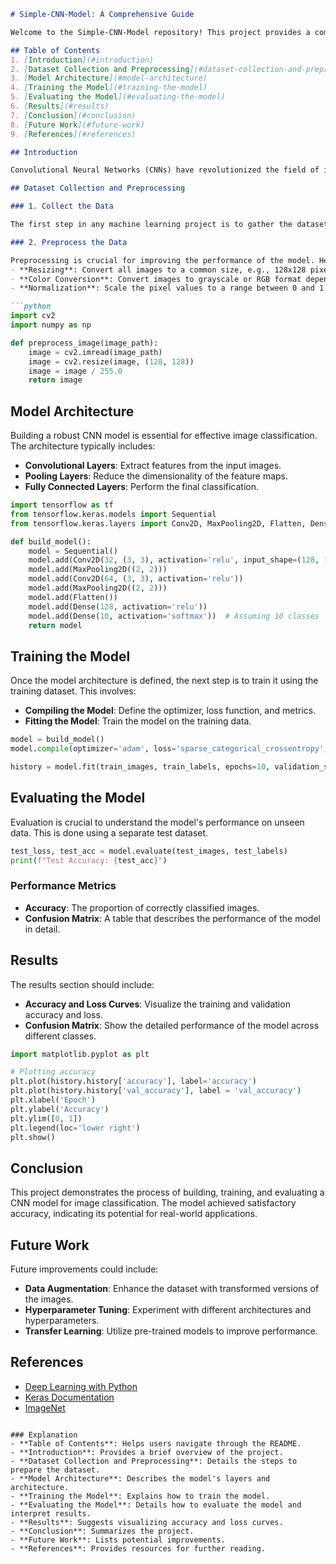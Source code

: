 ```markdown
# Simple-CNN-Model: A Comprehensive Guide

Welcome to the Simple-CNN-Model repository! This project provides a complete guide to building, training, and evaluating a Convolutional Neural Network (CNN) model for image classification. 

## Table of Contents
1. [Introduction](#introduction)
2. [Dataset Collection and Preprocessing](#dataset-collection-and-preprocessing)
3. [Model Architecture](#model-architecture)
4. [Training the Model](#training-the-model)
5. [Evaluating the Model](#evaluating-the-model)
6. [Results](#results)
7. [Conclusion](#conclusion)
8. [Future Work](#future-work)
9. [References](#references)

## Introduction

Convolutional Neural Networks (CNNs) have revolutionized the field of image classification. They are particularly effective for tasks that involve identifying patterns in visual data. This project aims to demonstrate the steps involved in building a simple CNN model to classify images.

## Dataset Collection and Preprocessing

### 1. Collect the Data

The first step in any machine learning project is to gather the dataset. For this project, we use a dataset of images that need to be classified into different categories. Common sources for image datasets include Kaggle, ImageNet, and other open-source repositories.

### 2. Preprocess the Data

Preprocessing is crucial for improving the performance of the model. Here are the steps involved:
- **Resizing**: Convert all images to a common size, e.g., 128x128 pixels, to ensure uniformity.
- **Color Conversion**: Convert images to grayscale or RGB format depending on the requirements.
- **Normalization**: Scale the pixel values to a range between 0 and 1. This can be achieved by dividing the pixel values by 255.

```python
import cv2
import numpy as np

def preprocess_image(image_path):
    image = cv2.imread(image_path)
    image = cv2.resize(image, (128, 128))
    image = image / 255.0
    return image
```

## Model Architecture

Building a robust CNN model is essential for effective image classification. The architecture typically includes:
- **Convolutional Layers**: Extract features from the input images.
- **Pooling Layers**: Reduce the dimensionality of the feature maps.
- **Fully Connected Layers**: Perform the final classification.

```python
import tensorflow as tf
from tensorflow.keras.models import Sequential
from tensorflow.keras.layers import Conv2D, MaxPooling2D, Flatten, Dense

def build_model():
    model = Sequential()
    model.add(Conv2D(32, (3, 3), activation='relu', input_shape=(128, 128, 3)))
    model.add(MaxPooling2D((2, 2)))
    model.add(Conv2D(64, (3, 3), activation='relu'))
    model.add(MaxPooling2D((2, 2)))
    model.add(Flatten())
    model.add(Dense(128, activation='relu'))
    model.add(Dense(10, activation='softmax'))  # Assuming 10 classes
    return model
```

## Training the Model

Once the model architecture is defined, the next step is to train it using the training dataset. This involves:
- **Compiling the Model**: Define the optimizer, loss function, and metrics.
- **Fitting the Model**: Train the model on the training data.

```python
model = build_model()
model.compile(optimizer='adam', loss='sparse_categorical_crossentropy', metrics=['accuracy'])

history = model.fit(train_images, train_labels, epochs=10, validation_split=0.2)
```

## Evaluating the Model

Evaluation is crucial to understand the model's performance on unseen data. This is done using a separate test dataset.

```python
test_loss, test_acc = model.evaluate(test_images, test_labels)
print(f"Test Accuracy: {test_acc}")
```

### Performance Metrics
- **Accuracy**: The proportion of correctly classified images.
- **Confusion Matrix**: A table that describes the performance of the model in detail.

## Results

The results section should include:
- **Accuracy and Loss Curves**: Visualize the training and validation accuracy and loss.
- **Confusion Matrix**: Show the detailed performance of the model across different classes.

```python
import matplotlib.pyplot as plt

# Plotting accuracy
plt.plot(history.history['accuracy'], label='accuracy')
plt.plot(history.history['val_accuracy'], label = 'val_accuracy')
plt.xlabel('Epoch')
plt.ylabel('Accuracy')
plt.ylim([0, 1])
plt.legend(loc='lower right')
plt.show()
```

## Conclusion

This project demonstrates the process of building, training, and evaluating a CNN model for image classification. The model achieved satisfactory accuracy, indicating its potential for real-world applications.

## Future Work

Future improvements could include:
- **Data Augmentation**: Enhance the dataset with transformed versions of the images.
- **Hyperparameter Tuning**: Experiment with different architectures and hyperparameters.
- **Transfer Learning**: Utilize pre-trained models to improve performance.

## References

- [Deep Learning with Python](https://www.deeplearningbook.org/)
- [Keras Documentation](https://keras.io/)
- [ImageNet](http://www.image-net.org/)

```

### Explanation
- **Table of Contents**: Helps users navigate through the README.
- **Introduction**: Provides a brief overview of the project.
- **Dataset Collection and Preprocessing**: Details the steps to prepare the dataset.
- **Model Architecture**: Describes the model's layers and architecture.
- **Training the Model**: Explains how to train the model.
- **Evaluating the Model**: Details how to evaluate the model and interpret results.
- **Results**: Suggests visualizing accuracy and loss curves.
- **Conclusion**: Summarizes the project.
- **Future Work**: Lists potential improvements.
- **References**: Provides resources for further reading.
